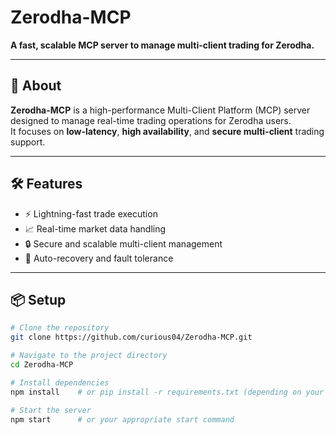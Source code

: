 # Zerodha-MCP

**A fast, scalable MCP server to manage multi-client trading for Zerodha.**

---

## 🚀 About

**Zerodha-MCP** is a high-performance Multi-Client Platform (MCP) server designed to manage real-time trading operations for Zerodha users.  
It focuses on **low-latency**, **high availability**, and **secure multi-client** trading support.

---

## 🛠 Features

- ⚡ Lightning-fast trade execution
- 📈 Real-time market data handling
- 🔒 Secure and scalable multi-client management
- 🔁 Auto-recovery and fault tolerance

---

## 📦 Setup

```bash
# Clone the repository
git clone https://github.com/curious04/Zerodha-MCP.git

# Navigate to the project directory
cd Zerodha-MCP

# Install dependencies
npm install    # or pip install -r requirements.txt (depending on your tech stack)

# Start the server
npm start      # or your appropriate start command
